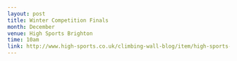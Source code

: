 ```yaml
---
layout: post
title: Winter Competition Finals
month: December
venue: High Sports Brighton
time: 10am
link: http://www.high-sports.co.uk/climbing-wall-blog/item/high-sports-brighton-winter-comp-2018.html
---
```

